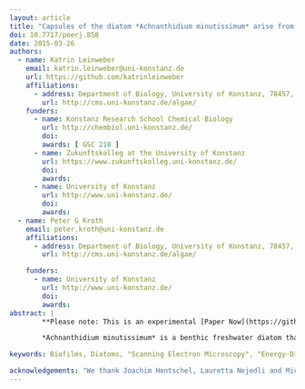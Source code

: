 ```yaml
---
layout: article
title: "Capsules of the diatom *Achnanthidium minutissimum* arise from fibrillar precursors and foster attachment of bacteria"
doi: 10.7717/peerj.858
date: 2015-03-26
authors:
  - name: Katrin Leinweber
    email: katrin.leinweber@uni-konstanz.de
    url: https://github.com/katrinleinweber
    affiliations:
      - address: Department of Biology, University of Konstanz, 78457, Germany
        url: http://cms.uni-konstanz.de/algae/
    funders:
      - name: Konstanz Research School Chemical Biology
        url: http://chembiol.uni-konstanz.de/
        doi:
        awards: [ GSC 218 ]
      - name: Zukunftskolleg at the University of Konstanz
        url: https://www.zukunftskolleg.uni-konstanz.de/
        doi:
        awards:
      - name: University of Konstanz
        url: http://www.uni-konstanz.de/
        doi:
        awards:
  - name: Peter G Kroth
    email: peter.kroth@uni-konstanz.de
    affiliations:
      - address: Department of Biology, University of Konstanz, 78457, Germany
        url: http://cms.uni-konstanz.de/algae/

    funders:
      - name: University of Konstanz
        url: http://www.uni-konstanz.de/
        doi:
        awards:
abstract: |
        **Please note: This is an experimental [Paper Now](https://github.com/PeerJ/paper-now) version of [this PeerJ article](https://peerj.com/articles/858/). No guarantees are given for the correctness or completeness of this experimental version.**

        *Achnanthidium minutissimum* is a benthic freshwater diatom that forms biofilms on submerged surfaces in aquatic environments. Within these biofilms, *A. minutissimum* cells produce extracellular structures which facilitate substrate adhesion, such as stalks and capsules. Both consist of extracellular polymeric substance (EPS), but the microstructure and development stages of the capsules are so far unknown, despite a number of hypotheses about their function, including attachment and protection. We coupled scanning electron microscopy (SEM) to bright-field microscopy (BFM) and found that *A. minutissimum* capsules mostly possess an unstructured surface. However, capsule material that was mechanically stressed by being stretched between or around cells displayed fibrillar substructures. Fibrils were also found on the frustules of non-encapsulated cells, implicating that *A. minutissimum* capsules may develop from fibrillar precursors. Energy-dispersive X-ray (EDX) spectroscopy revealed that the capsule material does not contain silicon, distinguishing it from the frustule material. We furthermore show that bacteria preferentially attach to capsules, instead of non-encapsulated *A. minutissimum* cells, which supports the idea that capsules mediate diatom-bacteria interactions.

keywords: Biofilms, Diatoms, "Scanning Electron Microscopy", "Energy-Dispersive X-Ray Spectroscopy", "Diatom-Bacteria Interactions"

acknowledgements: "We thank Joachim Hentschel, Lauretta Nejedli and Michael Laumann of the [Electron Microscopy Center of the University of Konstanz](http://cms.uni-konstanz.de/biologie/gremien-einrichtungen/em-service/emc/home/) for sample preparation, SEM and EDX device operations, and insightful discussions, as well as Ansgar Gruber and Carolina Rio Bartulos for helpful ideas and suggestions. Our gratitude also belongs to two anonymous reviewers whose valuable suggestions improved this manuscript greatly."
---
```

